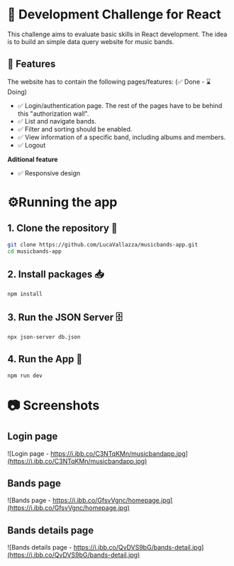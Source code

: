 # 💪 Development Challenge for React

This challenge aims to evaluate basic skills in React development. The idea is to build an simple data query website for music bands.

## 🎯 Features
The website has to contain the following pages/features: (✅ Done - ⌛ Doing)

* ✅ Login/authentication page. The rest of the pages have to be behind this "authorization wall".
* ✅ List and navigate bands.
* ✅ Filter and sorting should be enabled.
* ✅ View information of a specific band,  including albums and members.
* ✅ Logout

**Aditional feature**
* ✅ Responsive design

# ⚙Running the app



## 1. Clone the repository 🧬
```sh
git clone https://github.com/LucaVallazza/musicbands-app.git
cd musicbands-app
```

## 2. Install packages 📥
```sh
npm install
```

## 3. Run the JSON Server 🗄
```sh
npx json-server db.json
```


## 4. Run the App 💪
```sh
npm run dev
```

# 📷 Screenshots
## Login page
![Login page - https://i.ibb.co/C3NTqKMn/musicbandapp.jpg](https://i.ibb.co/C3NTqKMn/musicbandapp.jpg)
## Bands page
![Bands page - https://i.ibb.co/GfsvVgnc/homepage.jpg](https://i.ibb.co/GfsvVgnc/homepage.jpg)
## Bands details page
![Bands details page - https://i.ibb.co/QvDVS9bG/bands-detail.jpg](https://i.ibb.co/QvDVS9bG/bands-detail.jpg)
